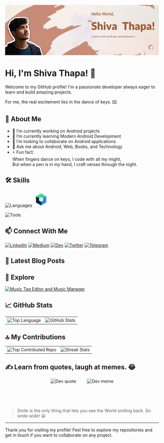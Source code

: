 ![Profile Banner](.github/assets/images/profileBanner.png)

# Hi, I'm Shiva Thapa! 👋

Welcome to my GitHub profile! I'm a passionate developer always eager to learn and build amazing projects.

For me, the real excitement lies in the dance of keys. ⌨️


## 🚀 About Me

- 🔭 I’m currently working on Android projects
- 🌱 I’m currently learning Modern Android Development
- 👯 I’m looking to collaborate on Android applications
- 💬 Ask me about Android, Web, Books, and Technology
- ⚡ Fun fact: <br> When fingers dance on keys, I code with all my might, <br> But when a pen is in my hand, I craft verses through the night.


## 🛠️ Skills

![Languages](https://skillicons.dev/icons?i=kotlin,py,html,css,php,js,java,mysql,bash,md)
<img src=".github/assets/icons/jetpackCompose.svg" alt="jetpack compose" height="50">

![Tools](https://skillicons.dev/icons?i=androidstudio,git,github,vscode,pycharm,figma)


## 📫 Connect With Me

<!--
[![GitHub followers](https://img.shields.io/github/followers/shivathapaa?style=social)](https://github.com/shivathapaa)
[![YouTube](https://img.shields.io/badge/YouTube-FF0000?style=social&logo=youtube)](https://www.youtube.com/comingsoon)
-->
[![LinkedIn](https://img.shields.io/badge/LinkedIn-0077B5?style=social&logo=linkedin)](https://www.linkedin.com/in/shivathapaa)
[![Medium](https://img.shields.io/badge/Medium-12100E?style=social&logo=medium)](https://medium.com/@shivathapaa)
[![Dev](https://img.shields.io/badge/Dev-0A0A0A?style=social&logo=dev.to)](https://dev.to/shivathapaa)
[![Twitter](https://img.shields.io/badge/X-000000?style=social&logo=x)](https://x.com/)
[![Telegram](https://img.shields.io/badge/Telegram-12100E?style=social&logo=telegram)](https://t.me/shivathapaa)


## 📝 Latest Blog Posts

<!-- BLOG-POST-LIST:START -->


<!-- BLOG-POST-LIST:END -->


## 🌟 Explore

<a href="https://github.com/shivathapaa/Music-Tag-Editor-and-Music-Manager">
  <img src="https://github-readme-stats.vercel.app/api/pin/?username=shivathapaa&repo=Music-Tag-Editor-and-Music-Manager&theme=dark&hide_border=false&layout=compact" alt="Music Tag Editor and Music Manager"/>
</a>


## 📈 GitHub Stats

<table align="start">
  <tr>
    <td>
    <img src="https://github-readme-stats.vercel.app/api/top-langs/?username=shivathapaa&theme=dark&hide_border=true&layout=compact&langs_count=8&custom_title=My%20Top%20Languages" alt="Top Language">
    </td>
    <td>
      <img src="https://github-readme-stats.vercel.app/api?username=shivathapaa&theme=dark&hide_border=true&include_all_commits=false&count_private=false&hide_rank=true&custom_title=My%20Stats" alt="GitHub Stats" />
    </td>
  </tr>
</table>


## 🔝 My Contributions

<table align="start">
  <tr>
    <td>
    <img src="https://github-contributor-stats.vercel.app/api?username=shivathapaa&limit=3&theme=dark&hide_border=true&combine_all_yearly_contributions=true&custom_title=My%20Contributor%20Stats" alt="Top Contributed Repo">
    </td>
    <td>
      <img src="https://github-readme-streak-stats.herokuapp.com/?user=shivathapaa&theme=dark&hide_border=true" alt="Streak Stats" />
    </td>
  </tr>
</table>

<!--
## 🏆 GitHub Trophies
![](https://github-profile-trophy.vercel.app/?username=shivathapaa&theme=radical&no-frame=true&no-bg=true&margin-w=4)
-->


## ✍️ Learn from quotes, laugh at memes. 😂

<p align="center">
  <img src="https://quotes-github-readme.vercel.app/api?type=boxed" alt="Dev quote"/> &emsp;&emsp;
  <img src="https://memer-new.vercel.app/?height=300" alt="Dev meme" height="300"/>
</p>


<br>
<br>
<br>

> Smile is the only thing that lets you see the World smiling back. So smile wide! 😃

---

<!--
[![](https://visitcount.itsvg.in/api?id=shivathapaa&icon=0&color=0)](https://visitcount.itsvg.in)
-->

Thank you for visiting my profile! Feel free to explore my repositories and get in touch if you want to collaborate on any project.

